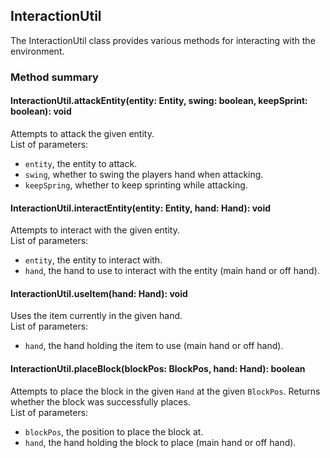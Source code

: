 ## InteractionUtil

The InteractionUtil class provides various methods for interacting with the environment.

### Method summary

#### InteractionUtil.attackEntity(entity: Entity, swing: boolean, keepSprint: boolean): void
Attempts to attack the given entity. \
List of parameters:
- `entity`, the entity to attack.
- `swing`, whether to swing the players hand when attacking.
- `keepSpring`, whether to keep sprinting while attacking.

#### InteractionUtil.interactEntity(entity: Entity, hand: Hand): void
Attempts to interact with the given entity. \
List of parameters:
- `entity`, the entity to interact with.
- `hand`, the hand to use to interact with the entity (main hand or off hand).

#### InteractionUtil.useItem(hand: Hand): void
Uses the item currently in the given hand. \
List of parameters:
- `hand`, the hand holding the item to use (main hand or off hand).

#### InteractionUtil.placeBlock(blockPos: BlockPos, hand: Hand): boolean
Attempts to place the block in the given `Hand` at the given `BlockPos`. Returns whether the block was successfully places. \
List of parameters:
- `blockPos`, the position to place the block at.
- `hand`, the hand holding the block to place (main hand or off hand).